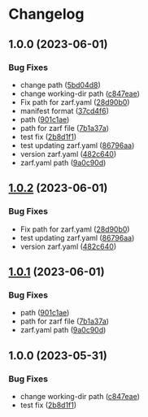 # Changelog

## 1.0.0 (2023-06-01)


### Bug Fixes

* change path ([5bd04d8](https://github.com/defenseunicorns/uds-common-workflows/commit/5bd04d89741cfe2d146cc7726cc813d9f1098a39))
* change working-dir path ([c847eae](https://github.com/defenseunicorns/uds-common-workflows/commit/c847eae92269aac7dfa8f8551dccc5fee1dcc6bf))
* Fix path for zarf.yaml ([28d90b0](https://github.com/defenseunicorns/uds-common-workflows/commit/28d90b054a932fac9cf821ff5f1c91cabf0feebd))
* manifest format ([37cd4f6](https://github.com/defenseunicorns/uds-common-workflows/commit/37cd4f65e4bf67740489166f57cc4143fa67736a))
* path ([901c1ae](https://github.com/defenseunicorns/uds-common-workflows/commit/901c1ae61d44d31d3facec49249859d36a6830ba))
* path for zarf file ([7b1a37a](https://github.com/defenseunicorns/uds-common-workflows/commit/7b1a37aa2d99216ec5a9de16cec7ddd62896779e))
* test fix ([2b8d1f1](https://github.com/defenseunicorns/uds-common-workflows/commit/2b8d1f1cf376b40e8ecf46f15c4489677f19d309))
* test updating zarf.yaml ([86796aa](https://github.com/defenseunicorns/uds-common-workflows/commit/86796aaa8cb17cd925ab3087b9e4e23cb22d7101))
* version zarf.yaml ([482c640](https://github.com/defenseunicorns/uds-common-workflows/commit/482c640e33d84aa1f2064fec16a9dc5863be0c03))
* zarf.yaml path ([9a0c90d](https://github.com/defenseunicorns/uds-common-workflows/commit/9a0c90daa553a176aec2e523a1a214562381b7a2))

## [1.0.2](https://github.com/defenseunicorns/uds-common-workflows/compare/v1.0.1...v1.0.2) (2023-06-01)


### Bug Fixes

* Fix path for zarf.yaml ([28d90b0](https://github.com/defenseunicorns/uds-common-workflows/commit/28d90b054a932fac9cf821ff5f1c91cabf0feebd))
* test updating zarf.yaml ([86796aa](https://github.com/defenseunicorns/uds-common-workflows/commit/86796aaa8cb17cd925ab3087b9e4e23cb22d7101))
* version zarf.yaml ([482c640](https://github.com/defenseunicorns/uds-common-workflows/commit/482c640e33d84aa1f2064fec16a9dc5863be0c03))

## [1.0.1](https://github.com/defenseunicorns/uds-common-workflows/compare/v1.0.0...v1.0.1) (2023-06-01)


### Bug Fixes

* path ([901c1ae](https://github.com/defenseunicorns/uds-common-workflows/commit/901c1ae61d44d31d3facec49249859d36a6830ba))
* path for zarf file ([7b1a37a](https://github.com/defenseunicorns/uds-common-workflows/commit/7b1a37aa2d99216ec5a9de16cec7ddd62896779e))
* zarf.yaml path ([9a0c90d](https://github.com/defenseunicorns/uds-common-workflows/commit/9a0c90daa553a176aec2e523a1a214562381b7a2))

## 1.0.0 (2023-05-31)


### Bug Fixes

* change working-dir path ([c847eae](https://github.com/defenseunicorns/uds-common-workflows/commit/c847eae92269aac7dfa8f8551dccc5fee1dcc6bf))
* test fix ([2b8d1f1](https://github.com/defenseunicorns/uds-common-workflows/commit/2b8d1f1cf376b40e8ecf46f15c4489677f19d309))
